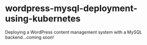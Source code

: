 # wordpress-mysql-deployment-using-kubernetes
Deploying a WordPress content management system with a MySQL backend...coming soon!

